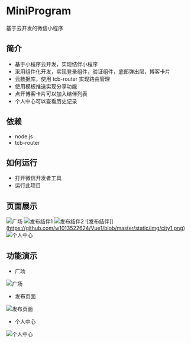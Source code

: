 # MiniProgram
基于云开发的微信小程序

简介
----

- 基于小程序云开发，实现结伴小程序
- 采用组件化开发，实现登录组件，验证组件，底部弹出层，博客卡片
- 云数据库，使用 tcb-router 实现路由管理
- 使用模板推送实现分享功能
- 点开博客卡片可以加入结伴列表
- 个人中心可以查看历史记录

依赖
-----

- node.js
- tcb-router

如何运行
---------

- 打开微信开发者工具
- 运行此项目

页面展示
--------
![广场](https://github.com/w1013522624/MiniProgram1/blob/master/static/home1.png)
![发布结伴1](https://github.com/w1013522624/MiniProgram1/blob/master/static/fabu1.png)
![发布结伴2](https://github.com/w1013522624/MiniProgram1/blob/master/static/fabu2.png)
![发布结伴]](https://github.com/w1013522624/Vue1/blob/master/static/img/city1.png)
![个人中心](https://github.com/w1013522624/MiniProgram1/blob/master/static/personal1.png)

功能演示
--------

- 广场

![广场](https://github.com/w1013522624/MiniProgram1/blob/master/static/shouye.gif)

- 发布页面

![发布页面](https://github.com/w1013522624/MiniProgram1/blob/master/static/fabu1.gif)

- 个人中心

![个人中心](https://github.com/w1013522624/MiniProgram1/blob/master/static/center1.gif)

